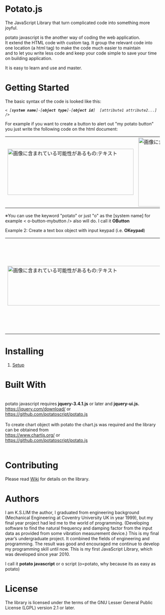 # Potato.js 

The JavaScript Library that turn complicated code into something more joyful.<br>
<P>potato javascript is the another way of coding the web application.<br> 
It extend the HTML code with custom tag.
It group the relevant code into one location (a html tag) to make the code much easier to maintain<br> 
and to let you write less code and keep your code simple to save your time on building application.</P>
<P>It is easy to learn and use and master.<br>

# Getting Started

</P>
<P>The basic syntax of the code is looked like this:</P>
<PRE><CODE>< <I>[<b>system name</b>]</I>-<I>[<b>object type</b>]</I>-<I>[<b>object id</b>]</I>  <I>[attribute1 attribute2...]</I> /></CODE></PRE>
<P>
For example if you want to create a button to alert out "my potato button" you just write the following code on the html document:
</P>
<table>
<tr>
<td>
<img class="spotlight" aria-busy="true" style="width: 410px; height: 150px;" alt="画像に含まれている可能性があるもの:テキスト" src="https://scontent-nrt1-1.xx.fbcdn.net/v/t1.0-9/71591520_124497165617261_1047000953888178176_n.jpg?_nc_cat=104&amp;_nc_oc=AQn7w2r-zzmlIwQXzzbs2wvVWiVOFKoqtC210VwBhVNVh5BbrfqeXU4W4Aq7JBJtQrA&amp;_nc_ht=scontent-nrt1-1.xx&amp;oh=bc9aae2025d007a41de82132d83c5777&amp;oe=5E261576">
</td>
<td>
<img class="spotlight" aria-busy="false" style="width: 395px; height: 225px;" alt="画像に含まれている可能性があるもの:テキスト" src="https://scontent-nrt1-1.xx.fbcdn.net/v/t1.0-9/71139525_124500512283593_1397722601685516288_n.jpg?_nc_cat=102&amp;_nc_oc=AQkLYV5qOHXLC49FY8OEpSPevyZs_ZHXBnZV7HCrDS7NYrZ1r8mR6FyH5KcTIGJkT38&amp;_nc_ht=scontent-nrt1-1.xx&amp;oh=99840f8ed6c2d1643ea0d7ba1eafbbb3&amp;oe=5E2E1FB5">
</td>
</tr>
</table>
<p>※You can use the keyword "potato" or just "o" as the [system name] for example < o-button-mybutton /> also will do.
I call it <b>OButton</b></p> 
<p>Example 2: Create a text box object with input keypad (i.e. <b>OKeypad</b>)
<table>
<tr>
<td><img class="spotlight" aria-busy="true" style="width: 510px; height: 129px;" alt="画像に含まれている可能性があるもの:テキスト" src="https://scontent-nrt1-1.xx.fbcdn.net/v/t1.0-9/71716437_124587948941516_4927621055352143872_n.jpg?_nc_cat=100&amp;_nc_oc=AQndzHs7GmhQSZsug_7OMooS9MHYfohtNcmT8ea7wkHeJQjHEt38tOkgXd_G7xdhAEg&amp;_nc_ht=scontent-nrt1-1.xx&amp;oh=cd558a350efe9bd5b6d76e8a2a2dc9ec&amp;oe=5E39201C">
</td>
<td><img class="spotlight" aria-busy="false" style="width: 446px; height: 305px;" alt="写真の説明はありません。" src="https://scontent-nrt1-1.xx.fbcdn.net/v/t1.0-9/71469046_124596202274024_5668077961257943040_n.jpg?_nc_cat=111&amp;_nc_oc=AQniwZwhrAj0wYCRGCYwtxiiyuqdGTbxioT9ZbBfLcCnjuSif0tfJ56Oz5uLbVGgDmA&amp;_nc_ht=scontent-nrt1-1.xx&amp;oh=c2ff5ff21aec81dc0185f92772a96586&amp;oe=5E3CD2F0">
</td>
</tr>
</table>

# Installing

1. <a target="_blank" href="https://github.com/potatoscript/potato.html.js/wiki/2.-Setup">Setup</a> <br>


# Built With
<br>
potato javascript requires <b>jquery-3.4.1.js</b> or later and <b>jquery-ui.js.</b><br>
<a target="_blank" href="https://jquery.com/download/">https://jquery.com/download/</a> or <br> 
<a target="_blank" href="https://github.com/potatoscript/potato.js">https://github.com/potatoscript/potato.js</a>
<br><br>
To create chart object with potato the chart.js was required and the library can be obtained from <br>
<a target="_blank" href="https://www.chartjs.org/">https://www.chartjs.org/</a> or<br> 
<a target="_blank" href="https://github.com/potatoscript/potato.js">https://github.com/potatoscript/potato.js</a>
<br><br>


# Contributing

Please read [Wiki](https://github.com/potatoscript/potato.html.js/wiki) for details on the library.


# Authors

I am K.S.LIM the author, 
I graduated from engineering background (Mechanical Engineering at Coventry University UK in year 1999), but my final year project had led me to the world of programming. (Developing software to find the natural frequency and damping factor from the input data as provided from some vibration measurement device.) This is my final year’s undergraduate project. It combined the fields of engineering and programming. 
The result was good and encouraged me continue to develop my programming skill until now.
This is my first JavaScript Library, which was developed since year 2010. 

I call it <b>potato javascript</b> or o script (o=potato, why because its as easy as potato)


# License

The library is licensed under the terms of the GNU Lesser General Public License (LGPL) version 2.1 or later.
